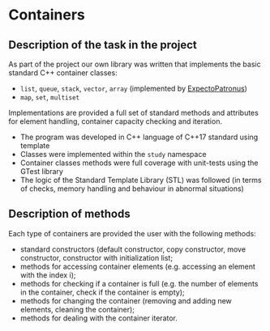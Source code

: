 # Containers

## Description of the task in the project

As part of the project our own library was written that implements the basic standard C++ container classes:
- `list`, `queue`, `stack`, `vector`, `array` (implemented by [ExpectoPatronus](https://github.com/ExpectoPatronus))
- `map`,  `set`, `multiset`

Implementations are provided a full set of standard methods and attributes for element handling, container capacity checking and iteration.

- The program was developed in C++ language of  C++17 standard using template
- Classes were implemented within the `study` namespace
- Container classes methods were full coverage with unit-tests using the GTest library
- The logic of the Standard Template Library (STL) was followed (in terms of checks, memory handling and behaviour in abnormal situations)


## Description of methods

Each type of containers are provided the user with the following methods:

- standard constructors (default constructor, copy constructor, move constructor, constructor with initialization list;
- methods for accessing container elements (e.g. accessing an element with the index i);
- methods for checking if a container is full (e.g. the number of elements in the container, check if the container is empty);
- methods for changing the container (removing and adding new elements, cleaning the container);
- methods for dealing with the container iterator.
